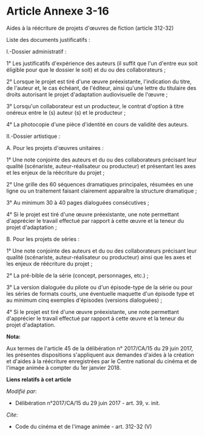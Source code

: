 # Article Annexe 3-16

Aides à la réécriture de projets d'œuvres de fiction (article 312-32)

Liste des documents justificatifs :

I.-Dossier administratif :

1° Les justificatifs d'expérience des auteurs (il suffit que l'un d'entre eux soit éligible pour que le dossier le soit) et
du ou des collaborateurs ;

2° Lorsque le projet est tiré d'une œuvre préexistante, l'indication du titre, de l'auteur et, le cas échéant, de l'éditeur,
ainsi qu'une lettre du titulaire des droits autorisant le projet d'adaptation audiovisuelle de l'œuvre ;

3° Lorsqu'un collaborateur est un producteur, le contrat d'option à titre onéreux entre le (s) auteur (s) et le producteur ;

4° La photocopie d'une pièce d'identité en cours de validité des auteurs.

II.-Dossier artistique :

A. Pour les projets d'œuvres unitaires :

1° Une note conjointe des auteurs et du ou des collaborateurs précisant leur qualité (scénariste, auteur-réalisateur ou
producteur) et présentant les axes et les enjeux de la réécriture du projet ;

2° Une grille des 60 séquences dramatiques principales, résumées en une ligne ou un traitement faisant clairement apparaître
la structure dramatique ;

3° Au minimum 30 à 40 pages dialoguées consécutives ;

4° Si le projet est tiré d'une œuvre préexistante, une note permettant d'apprécier le travail effectué par rapport à cette
œuvre et la teneur du projet d'adaptation ;

B. Pour les projets de séries :

1° Une note conjointe des auteurs et du ou des collaborateurs précisant leur qualité (scénariste, auteur-réalisateur ou
producteur) ainsi que les axes et les enjeux de réécriture du projet ;

2° La pré-bible de la série (concept, personnages, etc.) ;

3° La version dialoguée du pilote ou d'un épisode-type de la série ou pour les séries de formats courts, une éventuelle
maquette d'un épisode type et au minimum cinq exemples d'épisodes (versions dialoguées) ;

4° Si le projet est tiré d'une œuvre préexistante, une note permettant d'apprécier le travail effectué par rapport à cette
œuvre et la teneur du projet d'adaptation.

**Nota:**

Aux termes de l'article 45 de la délibération n° 2017/CA/15 du 29 juin 2017, les présentes dispositions s'appliquent aux
demandes d'aides à la création et d'aides à la réécriture enregistrées par le Centre national du cinéma et de l'image animée
à compter du 1er janvier 2018.

**Liens relatifs à cet article**

_Modifié par_:

  - Délibération n°2017/CA/15 du 29 juin 2017 - art. 39, v. init.

_Cite_:

  - Code du cinéma et de l'image animée - art. 312-32 (V)
